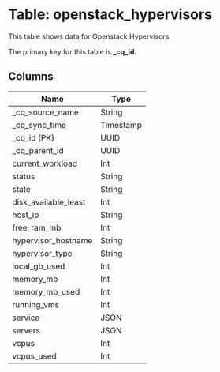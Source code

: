 # Table: openstack_hypervisors

This table shows data for Openstack Hypervisors.

The primary key for this table is **_cq_id**.

## Columns

| Name          | Type          |
| ------------- | ------------- |
|_cq_source_name|String|
|_cq_sync_time|Timestamp|
|_cq_id (PK)|UUID|
|_cq_parent_id|UUID|
|current_workload|Int|
|status|String|
|state|String|
|disk_available_least|Int|
|host_ip|String|
|free_ram_mb|Int|
|hypervisor_hostname|String|
|hypervisor_type|String|
|local_gb_used|Int|
|memory_mb|Int|
|memory_mb_used|Int|
|running_vms|Int|
|service|JSON|
|servers|JSON|
|vcpus|Int|
|vcpus_used|Int|